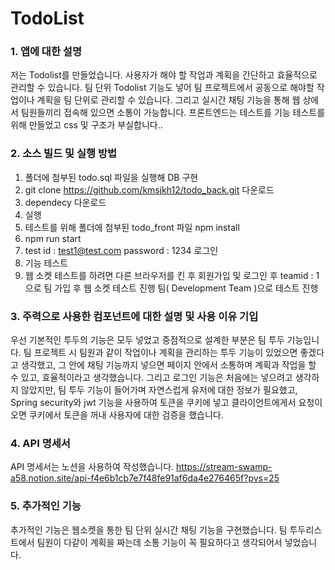 # TodoList

### 1. 앱에 대한 설명
저는 Todolist를 만들었습니다. 사용자가 해야 할 작업과 계획을 간단하고 효율적으로 관리할 수 있습니다. 
팀 단위 Todolist 기능도 넣어 팀 프로젝트에서 공동으로 해야할 작업이나 계획을 팀 단위로 관리할 수 있습니다. 그리고 실시간 채팅 기능을 통해 웹 상에서 팀원들끼리 접속해 있으면 소통이 가능합니다. 
프론트엔드는 테스트를 기능 테스트를 위해 만들었고 css 및 구조가 부실합니다..

### 2. 소스 빌드 및 실행 방법
1. 폴더에 첨부된 todo.sql 파일을 실행해 DB 구현
2. git clone https://github.com/kmsjkh12/todo_back.git 다운로드
3. dependecy 다운로드
4. 실행
5. 테스트를 위해 폴더에 첨부된 todo_front 파일 npm install
6. npm run start
7. test id : test1@test.com password : 1234 로그인 
8. 기능 테스트
9. 웹 소켓 테스트를 하려면 다른 브라우저를 킨 후 회원가입 및 로그인 후 teamid : 1 으로 팀 가입 후 웹 소켓 테스트 진행 팀( Development Team )으로 테스트 진행

### 3. 주력으로 사용한 컴포넌트에 대한 설명 및 사용 이유 기입
우선 기본적인 투두의 기능은 모두 넣었고 중점적으로 설계한 부분은 팀 투두 기능입니다. 팀 프로젝트 시 팀원과 같이 작업이나 계획을 관리하는 투두 기능이 있었으면 좋겠다고 생각했고, 그 안에 채팅 기능까지 넣으면 페이지 안에서 소통하며 계획과 작업을 할 수 있고, 효율적이라고 생각했습니다.
그리고 로그인 기능은 처음에는 넣으려고 생각하지 않았지만, 팀 투두 기능이 들어가며 자연스럽게 유저에 대한 정보가 필요했고, Spring security와 jwt 기능을 사용하여 토큰을 쿠키에 넣고 클라이언트에게서 요청이 오면 쿠키에서 토큰을 꺼내 사용자에 대한 검증을 했습니다. 


### 4. API 명세서 
API 명세서는 노션을 사용하여 작성했습니다.
https://stream-swamp-a58.notion.site/api-f4e6b1cb7e7f48fe91af6da4e276465f?pvs=25

### 5. 추가적인 기능
추가적인 기능은 웹소켓을 통한 팀 단위 실시간 채팅 기능을 구현했습니다. 팀 투두리스트에서 팀원이 다같이 계획을 짜는데 소통 기능이 꼭 필요하다고 생각되어서 넣었습니다. 